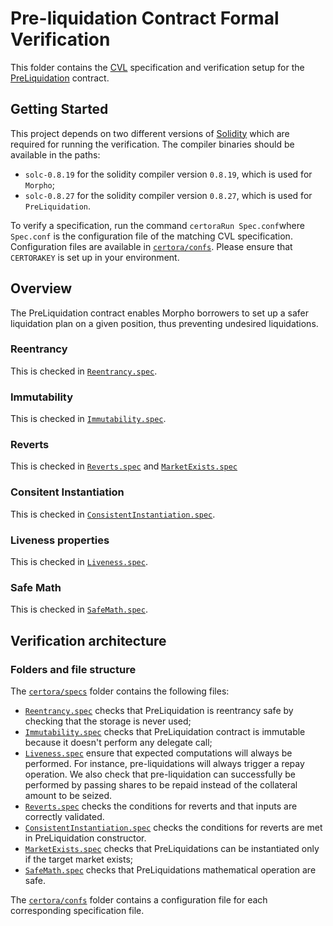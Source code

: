 # Pre-liquidation Contract Formal Verification

This folder contains the [CVL](https://docs.certora.com/en/latest/docs/cvl/index.html) specification and verification setup for the [PreLiquidation](../src/PreLiquidation.sol) contract.

## Getting Started

This project depends on two different versions of [Solidity](https://soliditylang.org/) which are required for running the verification.
The compiler binaries should be available in the paths:

- `solc-0.8.19` for the solidity compiler version `0.8.19`, which is used for `Morpho`;
- `solc-0.8.27` for the solidity compiler version `0.8.27`, which is used for `PreLiquidation`.

To verify a specification, run the command `certoraRun Spec.conf`where `Spec.conf` is the configuration file of the matching CVL specification.
Configuration files are available in [`certora/confs`](confs).
Please ensure that `CERTORAKEY` is set up in your environment.

## Overview

The PreLiquidation contract enables Morpho borrowers to set up a safer liquidation plan on a given position, thus preventing undesired liquidations.

### Reentrancy

This is checked in [`Reentrancy.spec`](specs/Reentrancy.spec).

### Immutability

This is checked in [`Immutability.spec`](specs/Immutability.spec).

### Reverts

This is checked in [`Reverts.spec`](specs/Reverts.spec) and [`MarketExists.spec`](specs/MarketExists.spec)

### Consitent Instantiation

This is checked in [`ConsistentInstantiation.spec`](specs/ConsistentInstantiation.spec).

### Liveness properties

This is checked in [`Liveness.spec`](specs/Liveness.spec).

### Safe Math

This is checked in [`SafeMath.spec`](specs/SafeMath.spec).

## Verification architecture

### Folders and file structure

The [`certora/specs`](specs) folder contains the following files:

- [`Reentrancy.spec`](specs/Reentrancy.spec) checks that PreLiquidation is reentrancy safe by checking that the storage is never used;
- [`Immutability.spec`](specs/Immutability.spec) checks that PreLiquidation contract is immutable because it doesn't perform any delegate call;
- [`Liveness.spec`](specs/Liveness.spec) ensure that expected computations will always be performed.
  For instance, pre-liquidations will always trigger a repay operation.
  We also check that pre-liquidation can successfully be performed by passing shares to be repaid instead of the collateral amount to be seized.
- [`Reverts.spec`](specs/Reverts.spec) checks the conditions for reverts and that inputs are correctly validated.
- [`ConsistentInstantiation.spec`](specs/ConsistentInstantiation.spec) checks the conditions for reverts are met in PreLiquidation constructor.
- [`MarketExists.spec`](specs/MarketExists.spec) checks that PreLiquidations can be instantiated only if the target market exists;
- [`SafeMath.spec`](specs/SafeMath.spec) checks that PreLiquidations mathematical operation are safe.

The [`certora/confs`](confs) folder contains a configuration file for each corresponding specification file.
